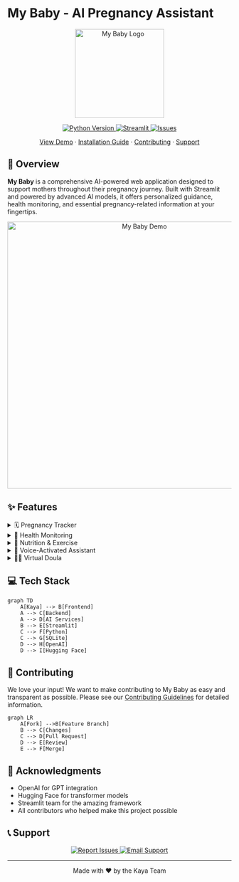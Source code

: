 # My Baby - AI Pregnancy Assistant

<p align="center">
    <img src="path_to_your_logo.png" alt="My Baby Logo" width="200"/>
</p>

<p align="center">
    <a href="https://www.python.org/downloads/">
        <img src="https://img.shields.io/badge/Python-3.8%2B-blue?style=for-the-badge&logo=python&logoColor=white" alt="Python Version"/>
    </a>
    <a href="https://streamlit.io">
        <img src="https://img.shields.io/badge/Streamlit-1.28%2B-FF4B4B?style=for-the-badge&logo=streamlit&logoColor=white" alt="Streamlit"/>
    </a>
    <a href="https://github.com/your-repo/my-baby/issues">
        <img src="https://img.shields.io/github/issues/your-repo/my-baby?style=for-the-badge" alt="Issues"/>
    </a>
</p>

<p align="center">
    <a href="#demo">View Demo</a>
    ·
    <a href="#installation">Installation Guide</a>
    ·
    <a href="#contributing">Contributing</a>
    ·
    <a href="#support">Support</a>
</p>

## 🌟 Overview

**My Baby** is a comprehensive AI-powered web application designed to support mothers throughout their pregnancy journey. Built with Streamlit and powered by advanced AI models, it offers personalized guidance, health monitoring, and essential pregnancy-related information at your fingertips.

<p align="center">
    <img src="path_to_demo.gif" alt="My Baby Demo" width="600"/>
</p>

## ✨ Features

<details>
<summary>🗓️ Pregnancy Tracker</summary>
<br>
• Week-by-week development tracking<br>
• Important milestone notifications<br>
• Customized pregnancy timeline<br>
• Baby growth visualization
</details>

<details>
<summary>🏥 Health Monitoring</summary>
<br>
• Mental health assessment and tips<br>
• Physical symptom checker<br>
• Automated health alerts<br>
• Mood tracking and analysis
</details>

<details>
<summary>🥗 Nutrition & Exercise</summary>
<br>
• Trimester-specific meal plans<br>
• Safe exercise routines<br>
• Nutritional recommendations<br>
• Customized workout schedules
</details>

<details>
<summary>🎤 Voice-Activated Assistant</summary>
<br>
• Hands-free interaction<br>
• Voice command support<br>
• Natural language processing<br>
• Multi-language support
</details>

<details>
<summary>👩‍⚕️ Virtual Doula</summary>
<br>
• Labor preparation guidance<br>
• Postpartum care information<br>
• 24/7 AI-powered support<br>
• Emergency protocol assistance
</details>

## 💻 Tech Stack

```mermaid
graph TD
    A[Kaya] --> B[Frontend]
    A --> C[Backend]
    A --> D[AI Services]
    B --> E[Streamlit]
    C --> F[Python]
    C --> G[SQLite]
    D --> H[OpenAI]
    D --> I[Hugging Face]
```

## 🤝 Contributing

We love your input! We want to make contributing to My Baby as easy and transparent as possible. Please see our [Contributing Guidelines](CONTRIBUTING.md) for detailed information.

```mermaid
graph LR
    A[Fork] -->B[Feature Branch]
    B --> C[Changes]
    C --> D[Pull Request]
    D --> E[Review]
    E --> F[Merge]
```

## 🙏 Acknowledgments

- OpenAI for GPT integration
- Hugging Face for transformer models
- Streamlit team for the amazing framework
- All contributors who helped make this project possible

## 📞 Support

<p align="center">
    <a href="https://github.com/your-repo/my-baby/issues">
        <img src="https://img.shields.io/badge/Report%20Issues-GitHub-green?style=for-the-badge&logo=github" alt="Report Issues"/>
    </a>
    <a href="mailto:support@mybaby.com">
        <img src="https://img.shields.io/badge/Email%20Support-Mail-red?style=for-the-badge&logo=gmail" alt="Email Support"/>
    </a>
</p>

---

<p align="center">Made with ❤️ by the Kaya Team</p>

